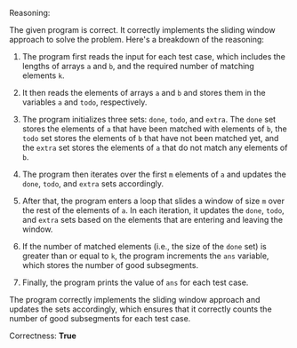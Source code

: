 Reasoning:

The given program is correct. It correctly implements the sliding window approach to solve the problem. Here's a breakdown of the reasoning:

1. The program first reads the input for each test case, which includes the lengths of arrays `a` and `b`, and the required number of matching elements `k`.

2. It then reads the elements of arrays `a` and `b` and stores them in the variables `a` and `todo`, respectively.

3. The program initializes three sets: `done`, `todo`, and `extra`. The `done` set stores the elements of `a` that have been matched with elements of `b`, the `todo` set stores the elements of `b` that have not been matched yet, and the `extra` set stores the elements of `a` that do not match any elements of `b`.

4. The program then iterates over the first `m` elements of `a` and updates the `done`, `todo`, and `extra` sets accordingly.

5. After that, the program enters a loop that slides a window of size `m` over the rest of the elements of `a`. In each iteration, it updates the `done`, `todo`, and `extra` sets based on the elements that are entering and leaving the window.

6. If the number of matched elements (i.e., the size of the `done` set) is greater than or equal to `k`, the program increments the `ans` variable, which stores the number of good subsegments.

7. Finally, the program prints the value of `ans` for each test case.

The program correctly implements the sliding window approach and updates the sets accordingly, which ensures that it correctly counts the number of good subsegments for each test case.

Correctness: **True**